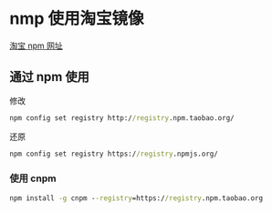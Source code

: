 # nmp 使用淘宝镜像

[淘宝 npm 网址](https://npm.taobao.org/)

## 通过 npm 使用

修改

```cmd
npm config set registry http://registry.npm.taobao.org/
```

还原

```cmd
npm config set registry https://registry.npmjs.org/
```

### 使用 cnpm

```cmd
npm install -g cnpm --registry=https://registry.npm.taobao.org
```
